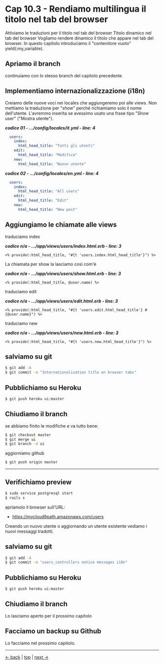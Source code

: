 # <a name="top"></a> Cap 10.3 - Rendiamo multilingua il titolo nel tab del browser

Attiviamo le traduzioni per il titolo nel tab del browser
Titolo dinamico nel tab del browser
Vogliamo rendere dinamico il titolo che appare nel tab del browser. In questo capitolo introduciamo il "contenitore vuoto" yield(:my_variable).



## Apriamo il branch 

continuiamo con lo stesso branch del capitolo precedente



## Implementiamo internazionalizzazione (i18n)

Creiamo delle nuove voci nei locales che aggiungeremo poi alle views.
Non mettiamo la traduzione per "show" perché richiamiamo solo il nome dell'utente. L'avremmo inserita se avessimo usato una frase tipo "Show user" ("Mostra utente").

***codice 01 - .../config/locales/it.yml - line: 4***

```yaml
  users:
    index:
      html_head_title: "Tutti gli utenti"
    edit:
      html_head_title: "Modifica"
    new:
      html_head_title: "Nuovo utente"
```


***codice 02 - .../config/locales/en.yml - line: 4***

```yaml
  users:
    index:
      html_head_title: "All users"
    edit:
      html_head_title: "Edit"
    new:
      html_head_title: "New post"
```



## Aggiungiamo le chiamate alle views

traduciamo index

***codice n/a - .../app/views/users/index.html.erb - line: 3***

```html+erb
<% provide(:html_head_title, "#{t 'users.index.html_head_title'}") %>
```

La chiamata per show la lasciamo così com'è

***codice n/a - .../app/views/users/show.html.erb - line: 3***

```html+erb
<% provide(:html_head_title, @user.name) %>
```

traduciamo edit

***codice n/a - .../app/views/users/edit.html.erb - line: 3***

```html+erb
<% provide(:html_head_title, "#{t 'users.edit.html_head_title'} #{@user.name}") %>
```

traduciamo new

***codice n/a - .../app/views/users/new.html.erb - line: 3***

```html+erb
<% provide(:html_head_title, "#{t 'users.new.html_head_title'}") %>
```



## salviamo su git

```bash
$ git add -A
$ git commit -m "Internationalization title on browser tabs"
```



## Pubblichiamo su Heroku

```bash
$ git push heroku ui:master
```



## Chiudiamo il branch

se abbiamo finito le modifiche e va tutto bene:

```bash
$ git checkout master
$ git merge ui
$ git branch -d ui
```

aggiorniamo github

```bash
$ git push origin master
```



---



## Verifichiamo preview

```bash
$ sudo service postgresql start
$ rails s
```

apriamolo il browser sull'URL:

* https://mycloud9path.amazonaws.com/users

Creando un nuovo utente o aggiornando un utente esistente vediamo i nuovi messaggi tradotti.



## salviamo su git

```bash
$ git add -A
$ git commit -m "users_controllers notice messages i18n"
```



## Pubblichiamo su Heroku

```bash
$ git push heroku ui:master
```



## Chiudiamo il branch

Lo lasciamo aperto per il prossimo capitolo



## Facciamo un backup su Github

Lo facciamo nel prossimo capitolo.



---

[<- back](https://github.com/flaviobordonidev/leanpubabrandnewcms/blob/master/01-base/09-manage_users/03-browser_tab_title_users-it.md)
 | [top](#top) |
[next ->](https://github.com/flaviobordonidev/leanpubabrandnewcms/blob/master/01-base/10-users_i18n/02-users_form_i18n-it.md)
